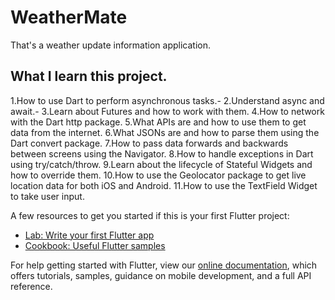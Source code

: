 # WeatherMate

That's a weather update information application.

## What I learn this project.

1.How to use Dart to perform asynchronous tasks.-
2.Understand async and await.-
3.Learn about Futures and how to work with them.
4.How to network with the Dart http package.
5.What APIs are and how to use them to get data from the internet.
6.What JSONs are and how to parse them using the Dart convert package.
7.How to pass data forwards and backwards between screens using the Navigator.
8.How to handle exceptions in Dart using try/catch/throw.
9.Learn about the lifecycle of Stateful Widgets and how to override them.
10.How to use the Geolocator package to get live location data for both iOS and Android.
11.How to use the TextField Widget to take user input.

A few resources to get you started if this is your first Flutter project:

- [Lab: Write your first Flutter app](https://flutter.dev/docs/get-started/codelab)
- [Cookbook: Useful Flutter samples](https://flutter.dev/docs/cookbook)

For help getting started with Flutter, view our
[online documentation](https://flutter.dev/docs), which offers tutorials,
samples, guidance on mobile development, and a full API reference.
